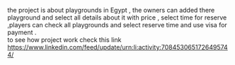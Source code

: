 the project is about playgrounds in Egypt , the owners can added there playground and select all details about it with price , select time for reserve ,players can check all playgrounds and select reserve time and use visa for payment . </br>
to see how project work check this link https://www.linkedin.com/feed/update/urn:li:activity:7084530651726495744/


